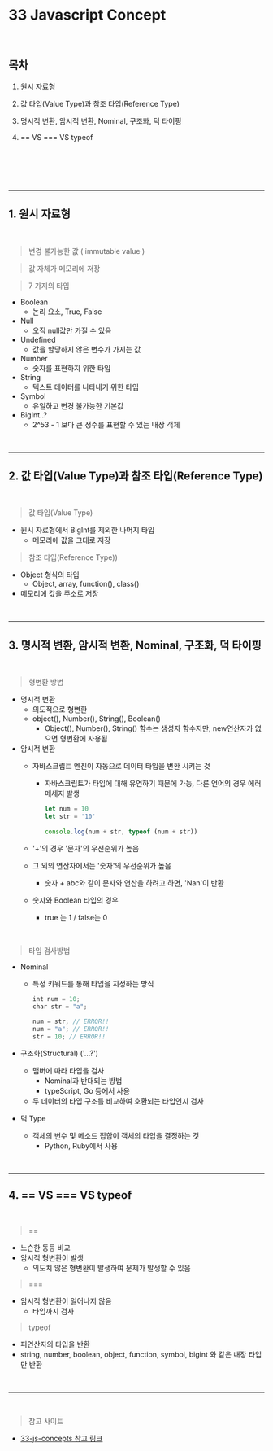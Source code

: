 # 33 Javascript Concept

<br>

## 목차   
1. 원시 자료형

2. 값 타입(Value Type)과 참조 타입(Reference Type)

3. 명시적 변환, 암시적 변환, Nominal, 구조화, 덕 타이핑

4. == VS === VS typeof

<br><br><br><br>

-----

## 1. 원시 자료형
<br>

> 변경 불가능한 값 ( immutable value )

> 값 자체가 메모리에 저장

> 7 가지의 타입   
+ Boolean 
	+ 논리 요소, True, False
+ Null
	+ 오직 null값만 가질 수 있음
+ Undefined 
	+ 값을 할당하지 않은 변수가 가지는 값
+ Number
	+ 숫자를 표현하지 위한 타입
+ String
	+ 텍스트 데이터를 나타내기 위한 타입
+ Symbol
	+ 유일하고 변경 불가능한 기본값
+ BigInt..?
	+ 2^53 - 1 보다 큰 정수를 표현할 수 있는 내장 객체

<br>

-----

## 2. 값 타입(Value Type)과 참조 타입(Reference Type)
<br>

>  값 타입(Value Type)
+  원시 자료형에서 BigInt를 제외한 나머지 타입
	- 메모리에 값을 그대로 저장

> 참조 타입(Reference Type))
+  Object 형식의 타입
    - Object, array, function(), class()
+  메모리에 값을 주소로 저장

<br>

-----

## 3. 명시적 변환, 암시적 변환, Nominal, 구조화, 덕 타이핑
<br>

>  형변환 방법
+ 명시적 변환
	- 의도적으로 형변환
	- object(), Number(), String(), Boolean()
		- Object(), Number(), String() 함수는 생성자 함수지만, new연산자가 없으면 형변환에 사용됨
+ 암시적 변환
	- 자바스크립트 엔진이 자동으로 데이터 타입을 변환 시키는 것
	    - 자바스크립트가 타입에 대해 유연하기 때문에 가능, 다른 언어의 경우 에러메세지 발생
            ```javascript
            let num = 10
            let str = '10'
				  
            console.log(num + str, typeof (num + str))
            ```

    - '+'의 경우 '문자'의 우선순위가 높음
	- 그 외의 연산자에서는 '숫자'의 우선순위가 높음
		- 숫자 + abc와 같이 문자와 연산을 하려고 하면, 'Nan'이 반환
	- 숫자와 Boolean 타입의 경우
		- true 는 1 / false는 0

<br>

>  타입 검사방법
+ Nominal
	- 특정 키워드를 통해 타입을 지정하는 방식

	    ```javascript
        int num = 10;
	    char str = "a";
			  
	    num = str; // ERROR!!
	    num = "a"; // ERROR!!
	    str = 10; // ERROR!!
	    ```		  
+ 구조화(Structural) ('...?')
	- 맴버에 따라 타입을 검사
		- Nominal과 반대되는 방법
		- typeScript, Go 등에서 사용
	- 두 데이터의 타입 구조를 비교하여 호환되는 타입인지 검사
		
+ 덕 Type
	- 객체의 변수 및 메소드 집합이 객체의 타입을 결정하는 것
		- Python, Ruby에서 사용

<br>

-----

## 4. == VS === VS typeof
<br>

> ==	
- 느슨한 동등 비교
- 암시적 형변환이 발생
	- 의도치 않은 형변환이 발생하여 문제가 발생할 수 있음

> ===	
- 암시적 형변환이 일어나지 않음
	- 타입까지 검사

> typeof
- 피연산자의 타입을 반환
- string, number, boolean, object, function, symbol, bigint 와 같은 내장 타입만 반환

<br>

-----

<br>

>  참고 사이트
+ [33-js-concepts 참고 링크](https://alstn2468.github.io/Javascript/2020-05-08-ValueTypeReferenceType/)

